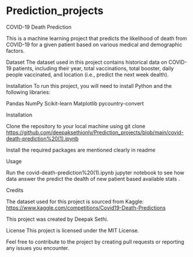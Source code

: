 # Prediction_projects

COVID-19 Death Prediction


This is a machine learning project that predicts the likelihood of death from COVID-19 for a given patient based on various medical and demographic factors.

Dataset
The dataset used in this project contains historical data on COVID-19 patients, including their year, total vaccinations, total booster, daily people vaccinated, and location (i.e., predict the next week dealth).

Installation
To run this project, you will need to install Python and the following libraries:

Pandas
NumPy
Scikit-learn
Matplotlib
pycountry-convert

Installation

Clone the repository to your local machine using git clone https://github.com/deepaksethionly/Prediction_projects/blob/main/covid-death-prediction%20(1).ipynb

Install the required packages are mentioned clearly in readme

Usage

Run the covid-death-prediction%20(1).ipynb jupyter notebook to see how data answer the predict the dealth of new patient based available stats .

Credits

The dataset used for this project is sourced from Kaggle: https://www.kaggle.com/competitions/Covid19-Death-Predictions 

This project was created by Deepak Sethi.

License
This project is licensed under the MIT License.

Feel free to contribute to the project by creating pull requests or reporting any issues you encounter.
